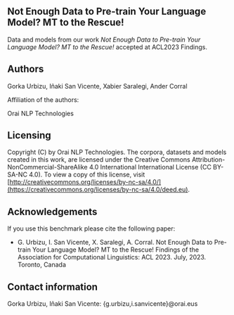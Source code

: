 ## Not Enough Data to Pre-train Your Language Model? MT to the Rescue!

Data and models from our work *Not Enough Data to Pre-train Your Language Model? MT to the Rescue!* accepted at ACL2023 Findings.


Authors
-----------
Gorka Urbizu, Iñaki San Vicente, Xabier Saralegi, Ander Corral

Affiliation of the authors: 

Orai NLP Technologies



Licensing
-------------

Copyright (C) by Orai NLP Technologies. 
The corpora, datasets and models created in this work, are licensed under the Creative Commons Attribution-NonCommercial-ShareAlike 4.0 International
International License (CC BY-SA-NC 4.0). To view a copy of this license, visit [http://creativecommons.org/licenses/by-nc-sa/4.0/](https://creativecommons.org/licenses/by-nc-sa/4.0/deed.eu).




Acknowledgements
-------------------
If you use this benchmark please cite the following paper:

- G. Urbizu, I. San Vicente, X. Saralegi, A. Corral. Not Enough Data to Pre-train Your Language Model? MT to the Rescue! Findings of the Association for Computational Linguistics: ACL 2023. July, 2023. Toronto, Canada



Contact information
-----------------------
Gorka Urbizu, Iñaki San Vicente: {g.urbizu,i.sanvicente}@orai.eus

